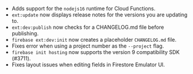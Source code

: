 - Adds support for the `nodejs16` runtime for Cloud Functions.
- `ext:update` now displays release notes for the versions you are updating to.
- `ext:dev:publish` now checks for a CHANGELOG.md file before publishing.
- `firebase ext:dev:init` now creates a placeholder `CHANGELOG.md` file.
- Fixes error when using a project number as the `--project` flag.
- `firebase init hosting` now supports the version 9 compatibility SDK (#3711).
- Fixes layout issues when editing fields in Firestore Emulator UI.
